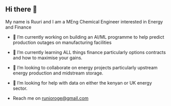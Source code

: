## Hi there 👋
My name is Ruuri and I am a MEng Chemical Engineer interested in Energy and Finance

- 🔭 I’m currently working on building an AI/ML programme to help predict production outages on manufacturing facilities
- 🌱 I’m currently learning ALL things finance particularly options contracts and how to maximise your gains.
- 👯 I’m looking to collaborate on energy projects particularly upstream energy production and midstream storage.
- 🤔 I’m looking for help with data on either the kenyan or UK energy sector.

- Reach me on runjoroge@gmail.com


<!--
**pistothesecond/pistothesecond** is a ✨ _special_ ✨ repository because its `README.md` (this file) appears on your GitHub profile.

Here are some ideas to get you started:

- 🔭 I’m currently working on ...
- 🌱 I’m currently learning ...
- 👯 I’m looking to collaborate on ...
- 🤔 I’m looking for help with ...
- 💬 Ask me about ...
- 📫 How to reach me: ...
- 😄 Pronouns: ...
- ⚡ Fun fact: ...
-->
